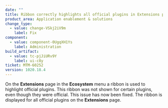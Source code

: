 ```yaml
---
date: ""
title: Ribbon correctly highlights all official plugins in Extensions page
product_area: Application enablement & solutions
change_type:
  - value: change-VSkj2iV9m
    label: Fix
component:
  - value: component-0UgqXH1Ys
    label: Administration
build_artifact:
  - value: tc-pjJiURv9Y
    label: ui-c8y
ticket: MTM-60252
version: 1020.18.4
---
```


On the **Extensions** page in the **Ecosystem** menu a ribbon is used to highlight official plugins. This ribbon was not shown for certain plugins, even though they were official. This issue has now been fixed. The ribbon is displayed for all official plugins on the **Extensions** page.